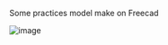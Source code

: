 Some practices model make on Freecad

![image](https://github.com/user-attachments/assets/93093a19-dbf4-49cf-b60c-a5237e0b6e30)
